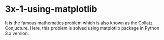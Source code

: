 # 3x-1-using-matplotlib
It is the famous mathematics problem which is also known as the Collatz Conjucture. Here, this problem is solved using matplotlib package in Python 3.x version.
